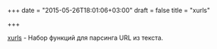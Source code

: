 +++
date = "2015-05-26T18:01:06+03:00"
draft = false
title = "xurls"

+++

<p><a href="https://github.com/mvdan/xurls">xurls</a>&nbsp;- Набор функций для парсинга URL из текста.</p>


